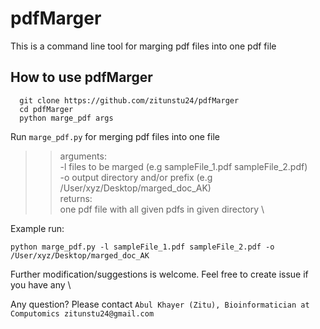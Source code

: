 # pdfMarger

This is a command line tool for marging pdf files into one pdf file

## How to use pdfMarger

```
  git clone https://github.com/zitunstu24/pdfMarger
  cd pdfMarger
  python marge_pdf args
```


Run ```marge_pdf.py``` for merging pdf files into one file

>> arguments: \
    -l files to be marged (e.g sampleFile_1.pdf sampleFile_2.pdf) \
    -o output directory and/or prefix (e.g /User/xyz/Desktop/marged_doc_AK) \
returns: \
    one pdf file with all given pdfs in given directory \
    
    
Example run:

```
python marge_pdf.py -l sampleFile_1.pdf sampleFile_2.pdf -o /User/xyz/Desktop/marged_doc_AK
```

Further modification/suggestions is welcome. Feel free to create issue if you have any \

Any question? Please contact ``` Abul Khayer (Zitu), Bioinformatician at Computomics zitunstu24@gmail.com ```


